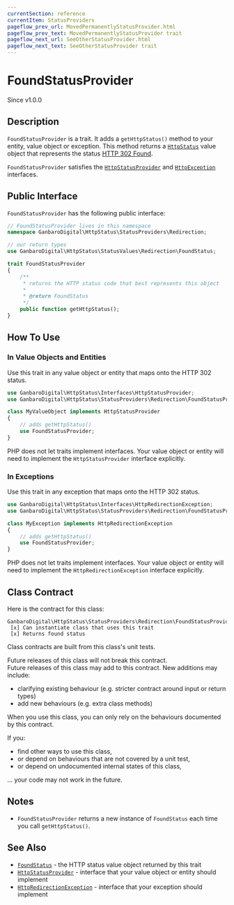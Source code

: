 ```yaml
---
currentSection: reference
currentItem: StatusProviders
pageflow_prev_url: MovedPermanentlyStatusProvider.html
pageflow_prev_text: MovedPermanentlyStatusProvider trait
pageflow_next_url: SeeOtherStatusProvider.html
pageflow_next_text: SeeOtherStatusProvider trait
---
```


# FoundStatusProvider

<div class="callout info">
Since v1.0.0
</div>

## Description

`FoundStatusProvider` is a trait. It adds a `getHttpStatus()` method to your entity, value object or exception. This method returns a [`HttpStatus`](../Interfaces/HttpStatus.html) value object that represents the status [HTTP 302 Found](../StatusValues/FoundStatus.html).

`FoundStatusProvider` satisfies the [`HttpStatusProvider`](../Interfaces/HttpStatusProvider.html) and [`HttpException`](../Interfaces/HttpException) interfaces.

## Public Interface

`FoundStatusProvider` has the following public interface:

```php
// FoundStatusProvider lives in this namespace
namespace GanbaroDigital\HttpStatus\StatusProviders\Redirection;

// our return types
use GanbaroDigital\HttpStatus\StatusValues\Redirection\FoundStatus;

trait FoundStatusProvider
{
    /**
     * returns the HTTP status code that best represents this object
     *
     * @return FoundStatus
     */
    public function getHttpStatus();
}
```

## How To Use

### In Value Objects and Entities

Use this trait in any value object or entity that maps onto the HTTP 302 status.

```php
use GanbaroDigital\HttpStatus\Interfaces\HttpStatusProvider;
use GanbaroDigital\HttpStatus\StatusProviders\Redirection\FoundStatusProvider;

class MyValueObject implements HttpStatusProvider
{
    // adds getHttpStatus()
    use FoundStatusProvider;
}
```

PHP does not let traits implement interfaces. Your value object or entity will need to implement the `HttpStatusProvider` interface explicitly.

### In Exceptions

Use this trait in any exception that maps onto the HTTP 302 status.

```php
use GanbaroDigital\HttpStatus\Interfaces\HttpRedirectionException;
use GanbaroDigital\HttpStatus\StatusProviders\Redirection\FoundStatusProvider;

class MyException implements HttpRedirectionException
{
    // adds getHttpStatus()
    use FoundStatusProvider;
}
```

PHP does not let traits implement interfaces. Your value object or entity will need to implement the `HttpRedirectionException` interface explicitly.

## Class Contract

Here is the contract for this class:

    GanbaroDigital\HttpStatus\StatusProviders\Redirection\FoundStatusProvider
     [x] Can instantiate class that uses this trait
     [x] Returns found status

Class contracts are built from this class's unit tests.

<div class="callout success">
Future releases of this class will not break this contract.
</div>

<div class="callout info" markdown="1">
Future releases of this class may add to this contract. New additions may include:

* clarifying existing behaviour (e.g. stricter contract around input or return types)
* add new behaviours (e.g. extra class methods)
</div>

<div class="callout warning" markdown="1">
When you use this class, you can only rely on the behaviours documented by this contract.

If you:

* find other ways to use this class,
* or depend on behaviours that are not covered by a unit test,
* or depend on undocumented internal states of this class,

... your code may not work in the future.
</div>

## Notes

* `FoundStatusProvider` returns a new instance of `FoundStatus` each time you call `getHttpStatus()`.

## See Also

* [`FoundStatus`](../StatusValues/FoundStatus.html) - the HTTP status value object returned by this trait
* [`HttpStatusProvider`](../Interfaces/HttpStatusProvider.html) - interface that your value object or entity should implement
* [`HttpRedirectionException`](../Interfaces/HttpRedirectionException.html) - interface that your exception should implement
